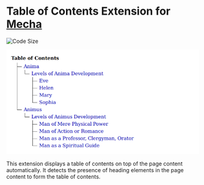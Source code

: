 Table of Contents Extension for [Mecha](https://github.com/mecha-cms/mecha)
===========================================================================

![Code Size](https://img.shields.io/github/languages/code-size/mecha-cms/x.t-o-c?color=%23444&style=for-the-badge)

![Table of Contents](index.png?v=2023-02-18)

This extension displays a table of contents on top of the page content automatically. It detects the presence of heading
elements in the page content to form the table of contents.